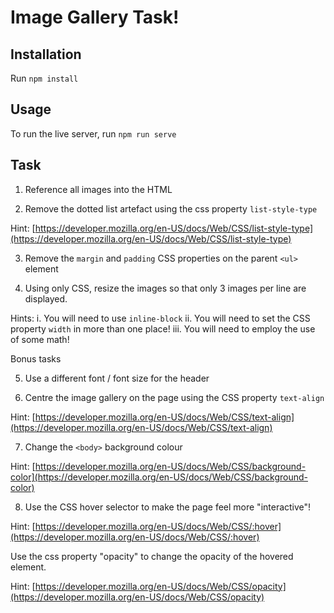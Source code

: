 # Image Gallery Task!

## Installation

Run `npm install`

## Usage

To run the live server, run `npm run serve`

## Task

1. Reference all images into the HTML

2. Remove the dotted list artefact using the css property `list-style-type`

Hint: [https://developer.mozilla.org/en-US/docs/Web/CSS/list-style-type](https://developer.mozilla.org/en-US/docs/Web/CSS/list-style-type)

3. Remove the `margin` and `padding` CSS properties on the parent `<ul>` element

4. Using only CSS, resize the images so that only 3 images per line are displayed.

Hints:
    i. You will need to use `inline-block`
    ii. You will need to set the CSS property `width` in more than one place!
    iii. You will need to employ the use of some math!

Bonus tasks

5. Use a different font / font size for the header

6. Centre the image gallery on the page using the CSS property `text-align`

Hint: [https://developer.mozilla.org/en-US/docs/Web/CSS/text-align](https://developer.mozilla.org/en-US/docs/Web/CSS/text-align)

7. Change the `<body>` background colour

Hint: [https://developer.mozilla.org/en-US/docs/Web/CSS/background-color](https://developer.mozilla.org/en-US/docs/Web/CSS/background-color)

8. Use the CSS hover selector to make the page feel more "interactive"!

Hint: [https://developer.mozilla.org/en-US/docs/Web/CSS/:hover](https://developer.mozilla.org/en-US/docs/Web/CSS/:hover)

Use the css property "opacity" to change the opacity of the hovered element.

Hint: [https://developer.mozilla.org/en-US/docs/Web/CSS/opacity](https://developer.mozilla.org/en-US/docs/Web/CSS/opacity)